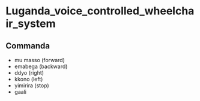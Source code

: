 # Luganda_voice_controlled_wheelchair_system
## Commanda
- mu masso (forward)
- emabega (backward)
- ddyo (right)
- kkono (left)
- yimirira (stop)
- gaali
